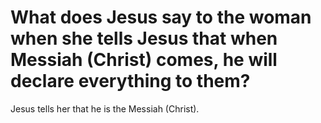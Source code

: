 # What does Jesus say to the woman when she tells Jesus that when Messiah (Christ) comes, he will declare everything to them?

Jesus tells her that he is the Messiah (Christ).
